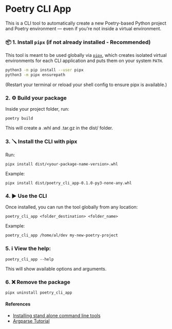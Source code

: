 # Poetry CLI App

This is a CLI tool to automatically create a new Poetry-based Python project and Poetry environment — even if you're not inside a virtual environment.

### 📦 1. Install `pipx` (if not already installed - Recommended)

This tool is meant to be used globally via [`pipx`](https://packaging.python.org/en/latest/guides/installing-stand-alone-command-line-tools/), which creates isolated virtual environments for each CLI application and puts them on your system `PATH`.

```bash
python3 -m pip install --user pipx
python3 -m pipx ensurepath
```

(Restart your terminal or reload your shell config to ensure pipx is available.)

### 2. ⚙️ Build your package

Inside your project folder, run:

```
poetry build
```

This will create a .whl and .tar.gz in the dist/ folder.

### 3. 🪛 Install the CLI with pipx

Run:
```
pipx install dist/<your-package-name-version>.whl
```

Example:
```
pipx install dist/poetry_cli_app-0.1.0-py3-none-any.whl
```

### 4. ▶️ Use the CLI
Once installed, you can run the tool globally from any location:

```
poetry_cli_app <folder_destination> <folder_name>
```

Example:
```
poetry_cli_app /home/al/dev my-new-poetry-project
```

### 5. ℹ️ View the help:

```
poetry_cli_app --help
```

This will show available options and arguments.

### 6. ❌ Remove the package

```
pipx uninstall poetry_cli_app
```


#### References
 - [Installing stand alone command line tools](https://packaging.python.org/en/latest/guides/installing-stand-alone-command-line-tools/)
 - [Argparse Tutorial](https://docs.python.org/3/howto/argparse.html)